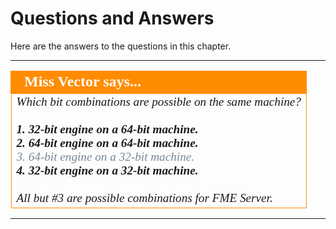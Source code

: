 # Questions and Answers #

Here are the answers to the questions in this chapter.

---

<!--Miss Vector Says Section-->

<table style="border-spacing: 0px">
<tr>
<td style="vertical-align:middle;background-color:darkorange;border: 2px solid darkorange">
<i class="fa fa-quote-left fa-lg fa-pull-left fa-fw" style="color:white;padding-right: 12px;vertical-align:text-top"></i>
<span style="color:white;font-size:x-large;font-weight: bold;font-family:serif">Miss Vector says...</span>
</td>
</tr>
<tr>
<td style="border: 1px solid darkorange">
<span style="font-family:serif; font-style:italic; font-size:larger">
Which bit combinations are possible on the same machine?
<br><br><span style="font-weight:bold">1. 32-bit engine on a 64-bit machine.</span>
<br><span style="font-weight:bold">2. 64-bit engine on a 64-bit machine.</span>
<br><span style="color:lightslategrey">3. 64-bit engine on a 32-bit machine.</span>
<br><span style="font-weight:bold">4. 32-bit engine on a 32-bit machine.</span>
<br><br> All but #3 are possible combinations for FME Server.
</span>
</td>
</tr>
</table>

---